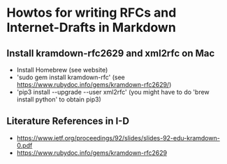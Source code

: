 # Howtos for writing RFCs and Internet-Drafts in Markdown 

## Install kramdown-rfc2629 and xml2rfc on Mac

* Install Homebrew (see website)
* 'sudo gem install kramdown-rfc' (see https://www.rubydoc.info/gems/kramdown-rfc2629/)
* 'pip3 install --upgrade --user xml2rfc' (you might have to do 'brew install python' to obtain pip3)

## Literature References in I-D

* https://www.ietf.org/proceedings/92/slides/slides-92-edu-kramdown-0.pdf
* https://www.rubydoc.info/gems/kramdown-rfc2629
